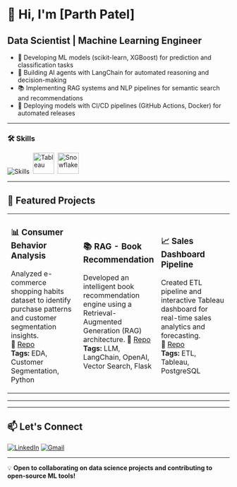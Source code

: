 # 👋 Hi, I'm [Parth Patel]

## Data Scientist | Machine Learning Engineer

- 🤖 Developing ML models (scikit-learn, XGBoost) for prediction and classification tasks
- 🧠 Building AI agents with LangChain for automated reasoning and decision-making
- 📚 Implementing RAG systems and NLP pipelines for semantic search and recommendations
- 🚀 Deploying models with CI/CD pipelines (GitHub Actions, Docker) for automated releases

---

### 🛠️ Skills

<p align="left">
<img src="https://skillicons.dev/icons?i=python,postgres,docker,github,aws,gcp,fastapi,flask" alt="Skills" />
<img src="https://cdn.worldvectorlogo.com/logos/tableau-software.svg" width="48" height="48" alt="Tableau" style="margin-left: 4px;" />
<img src="https://www.vectorlogo.zone/logos/snowflake/snowflake-icon.svg" width="48" height="48" alt="Snowflake" style="margin-left: 4px;" />
</p>

---

## 🚀 Featured Projects

<table>
<tr>
<td width="33%">

### 📊 Consumer Behavior Analysis
Analyzed e-commerce shopping habits dataset to identify purchase patterns and customer segmentation insights.  
🔗 [Repo](https://github.com/patelandpatel/Consumer-Behavior-and-Shopping-Habits-Dataset)  
**Tags:** EDA, Customer Segmentation, Python

</td>
<td width="33%">

### 📚 RAG - Book Recommendation
Developed an intelligent book recommendation engine using a Retrieval-Augmented Generation (RAG) architecture. 
🔗 [Repo](https://github.com/patelandpatel/RAG_Book_Recommendation)
**Tags:** LLM, LangChain, OpenAI, Vector Search, Flask

</td>
<td width="33%">

### 📈 Sales Dashboard Pipeline
Created ETL pipeline and interactive Tableau dashboard for real-time sales analytics and forecasting.  
🔗 [Repo](https://github.com/patelandpatel/your-repo-name)  
**Tags:** ETL, Tableau, PostgreSQL

</td>
</tr>
</table>

---
<!--
## 📊 GitHub Statistics
 
<div align="center">
  <img height="180em" src="https://github-readme-stats.vercel.app/api?username=patelandpatel&show_icons=true&theme=tokyonight&include_all_commits=true&count_private=true&hide_border=true"/>
  <img height="180em" src="https://github-readme-stats.vercel.app/api/top-langs/?username=patelandpatel&layout=compact&langs_count=8&theme=tokyonight&hide_border=true"/>
</div>

<div align="center">
  <img height="180" src="https://github-readme-stats.vercel.app/api/top-langs/?username=patelandpatel&layout=compact&langs_count=8&theme=tokyonight&hide_border=true&cache_seconds=86400" alt="Top Languages" />
  <img height="180" src="https://streak-stats.demolab.com/?user=patelandpatel&theme=tokyonight&hide_border=true" alt="GitHub Streak" />
</div>


-->
---

## 📫 Let's Connect

[![LinkedIn](https://img.shields.io/badge/LinkedIn-0077B5?style=plastic&logo=linkedin&logoColor=white)](https://www.linkedin.com/in/PatelParth24/)
[![Gmail](https://img.shields.io/badge/Gmail-D14836?style=plastic&logo=gmail&logoColor=white)](mailto:Parth.Patel@my.utsa.edu)
<!-- [![Portfolio](https://img.shields.io/badge/Portfolio-000000?style=for-the-badge&logo=About.me&logoColor=white)](https://yourportfolio.com) -->

---

💡 **Open to collaborating on data science projects and contributing to open-source ML tools!**

